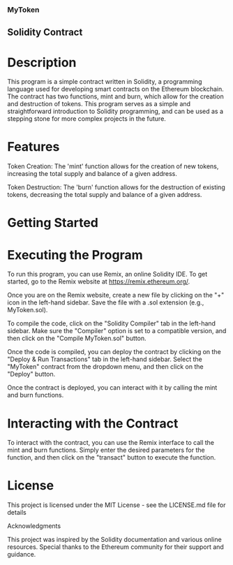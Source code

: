 ### MyToken

## Solidity Contract

# Description

This program is a simple contract written in Solidity, a programming language used for developing smart contracts on the Ethereum blockchain. The contract has two functions, mint and burn, which allow for the creation and destruction of tokens. This program serves as a simple and straightforward introduction to Solidity programming, and can be used as a stepping stone for more complex projects in the future.

# Features

Token Creation: The 'mint' function allows for the creation of new tokens, increasing the total supply and balance of a given address.

Token Destruction: The 'burn' function allows for the destruction of existing tokens, decreasing the total supply and balance of a given address.

# Getting Started

# Executing the Program

To run this program, you can use Remix, an online Solidity IDE. To get started, go to the Remix website at https://remix.ethereum.org/.

Once you are on the Remix website, create a new file by clicking on the "+" icon in the left-hand sidebar. Save the file with a .sol extension (e.g., MyToken.sol).

To compile the code, click on the "Solidity Compiler" tab in the left-hand sidebar. Make sure the "Compiler" option is set to a compatible version, and then click on the "Compile MyToken.sol" button.

Once the code is compiled, you can deploy the contract by clicking on the "Deploy & Run Transactions" tab in the left-hand sidebar. Select the "MyToken" contract from the dropdown menu, and then click on the "Deploy" button.

Once the contract is deployed, you can interact with it by calling the mint and burn functions.

# Interacting with the Contract

To interact with the contract, you can use the Remix interface to call the mint and burn functions. Simply enter the desired parameters for the function, and then click on the "transact" button to execute the function.


# License

This project is licensed under the MIT License - see the LICENSE.md file for details


Acknowledgments

This project was inspired by the Solidity documentation and various online resources. Special thanks to the Ethereum community for their support and guidance.




